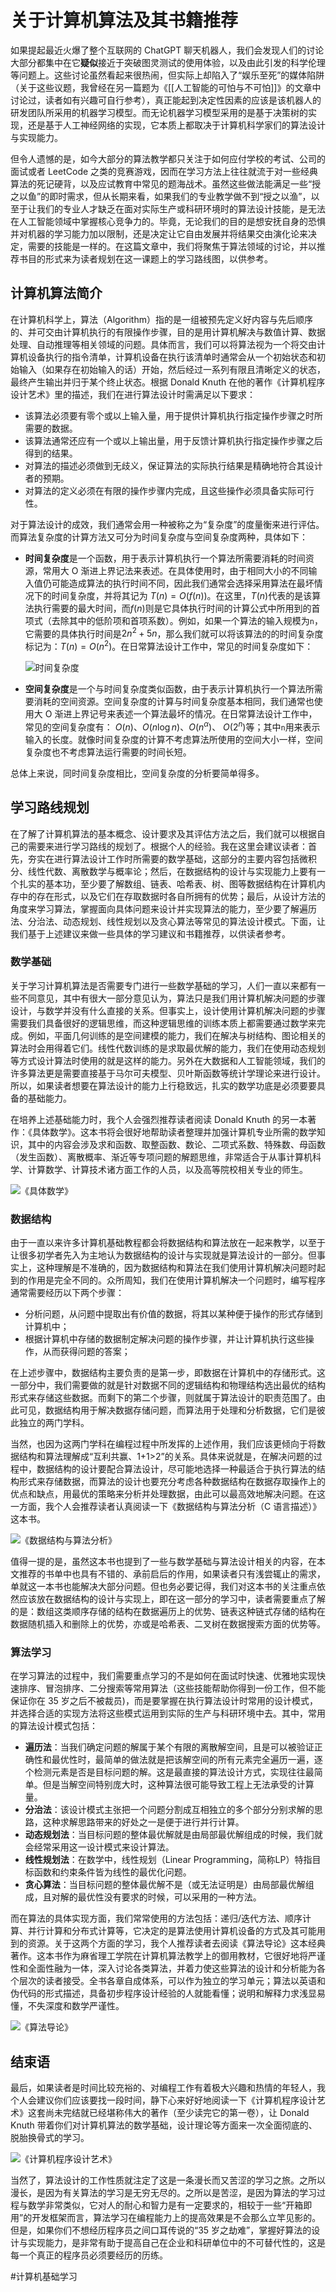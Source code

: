 # 关于计算机算法及其书籍推荐

如果提起最近火爆了整个互联网的 ChatGPT 聊天机器人，我们会发现人们的讨论大部分都集中在它**疑似**接近于突破图灵测试的使用体验，以及由此引发的科学伦理等问题上。这些讨论虽然看起来很热闹，但实际上却陷入了“娱乐至死”的媒体陷阱（关于这些议题，我曾经在另一篇题为《[[人工智能的可怕与不可怕]]》的文章中讨论过，读者如有兴趣可自行参考），真正能起到决定性因素的应该是该机器人的研发团队所采用的机器学习模型。而无论机器学习模型采用的是基于决策树的实现，还是基于人工神经网络的实现，它本质上都取决于计算机科学家们的算法设计与实现能力。

但令人遗憾的是，如今大部分的算法教学都只关注于如何应付学校的考试、公司的面试或者 LeetCode 之类的竞赛游戏，因而在学习方法上往往就流于对一些经典算法的死记硬背，以及应试教育中常见的题海战术。虽然这些做法能满足一些“授之以鱼”的即时需求，但从长期来看，如果我们的专业教学做不到“授之以渔”，以至于让我们的专业人才缺乏在面对实际生产或科研环境时的算法设计技能，是无法在人工智能领域中掌握核心竞争力的。毕竟，无论我们的目的是想安抚自身的恐惧并对机器的学习能力加以限制，还是决定让它自由发展并将结果交由演化论来决定，需要的技能是一样的。在这篇文章中，我们将聚焦于算法领域的讨论，并以推荐书目的形式来为读者规划在这一课题上的学习路线图，以供参考。

## 计算机算法简介

在计算机科学上，算法（Algorithm）指的是一组被预先定义好内容与先后顺序的、并可交由计算机执行的有限操作步骤，目的是用计算机解决与数值计算、数据处理、自动推理等相关领域的问题。具体而言，我们可以将算法视为一个将交由计算机设备执行的指令清单，计算机设备在执行该清单时通常会从一个初始状态和初始输入（如果存在初始输入的话）开始，然后经过一系列有限且清晰定义的状态，最终产生输出并归于某个终止状态。根据 Donald Knuth 在他的著作《计算机程序设计艺术》里的描述，我们在进行算法设计时需满足以下要求：

- 该算法必须要有零个或以上输入量，用于提供计算机执行指定操作步骤之时所需要的数据。
- 该算法通常还应有一个或以上输出量，用于反馈计算机执行指定操作步骤之后得到的结果。
- 对算法的描述必须做到无歧义，保证算法的实际执行结果是精确地符合其设计者的预期。
- 对算法的定义必须在有限的操作步骤内完成，且这些操作必须具备实际可行性。

对于算法设计的成效，我们通常会用一种被称之为“复杂度”的度量衡来进行评估。而算法复杂度的计算方法又可分为时间复杂度与空间复杂度两种，具体如下：

- **时间复杂度**是一个函数，用于表示计算机执行一个算法所需要消耗的时间资源，常用大 O 渐进上界记法来表述。在具体使用时，由于相同大小的不同输入值仍可能造成算法的执行时间不同，因此我们通常会选择采用算法在最坏情况下的时间复杂度，并将其记为 $T( n ) = O( f( n ) )$。在这里，$T( n )$代表的是该算法执行需要的最大时间，而$f( n )$则是它具体执行时间的计算公式中所用到的首项式（去除其中的低阶项和首项系数）。例如，如果一个算法的输入规模为`n`，它需要的具体执行时间是$2n^2+5n$，那么我们就可以将该算法的的时间复杂度标记为：$T ( n ) = O ( n^2 )$。在日常算法设计工作中，常见的时间复杂度如下：

    ![时间复杂度](./img/1-1.jpg)

- **空间复杂度**是一个与时间复杂度类似函数，由于表示计算机执行一个算法所需要消耗的空间资源。空间复杂度的计算与时间复杂度基本相同，我们通常也使用大 O 渐进上界记号来表述一个算法最坏的情况。在日常算法设计工作中，常见的空间复杂度有： $O( n )$、$O( n \log n )$、$O( n^α )$、 $O(  2^n )$等；其中`n`用来表示输入的长度。就像时间复杂度的计算不考虑算法所使用的空间大小一样，空间复杂度也不考虑算法运行需要的时间长短。

总体上来说，同时间复杂度相比，空间复杂度的分析要简单得多。

## 学习路线规划

在了解了计算机算法的基本概念、设计要求及其评估方法之后，我们就可以根据自己的需要来进行学习路线的规划了。根据个人的经验。我在这里会建议读者：首先，夯实在进行算法设计工作时所需要的数学基础，这部分的主要内容包括微积分、线性代数、离散数学与概率论；然后，在数据结构的设计与实现能力上要有一个扎实的基本功，至少要了解数组、链表、哈希表、树、图等数据结构在计算机内存中的存在形式，以及它们在存取数据时各自所拥有的优势；最后，从设计方法的角度来学习算法，掌握面向具体问题来设计并实现算法的能力，至少要了解遍历法、分治法、动态规划、线性规划以及贪心算法等常见的算法设计模式。下面，让我们基于上述建议来做一些具体的学习建议和书籍推荐，以供读者参考。

### 数学基础

关于学习计算机算法是否需要专门进行一些数学基础的学习，人们一直以来都有一些不同意见，其中有很大一部分意见认为，算法只是我们用计算机解决问题的步骤设计，与数学并没有什么直接的关系。但事实上，设计使用计算机解决问题的步骤需要我们具备很好的逻辑思维，而这种逻辑思维的训练本质上都需要通过数学来完成。例如，平面几何训练的是空间建模的能力，我们在解决与树结构、图论相关的算法时会用得着它们。线性代数训练的是求取最优解的能力，我们在使用动态规划等方式设计算法时使用的就是这样的能力。另外在大数据和人工智能领域，我们的许多算法更是需要直接基于马尔可夫模型、贝叶斯函数等统计学理论来进行设计。所以，如果读者想要在算法设计的能力上行稳致远，扎实的数学功底是必须要要具备的基础能力。

在培养上述基础能力时，我个人会强烈推荐读者阅读 Donald Knuth 的另一本著作：《具体数学》。这本书将会很好地帮助读者整理并加强计算机专业所需的数学知识，其中的内容会涉及求和函数、取整函数、数论、二项式系数、特殊数、母函数（发生函数）、离散概率、渐近等专项问题的解题思维，非常适合于从事计算机科学、计算数学、计算技术诸方面工作的人员，以及高等院校相关专业的师生。

![《具体数学》](./img/1-2.jpg)

### 数据结构

由于一直以来许多计算机基础教程都会将数据结构和算法放在一起来教学，以至于让很多初学者先入为主地认为数据结构的设计与实现就是算法设计的一部分。但事实上，这种理解是不准确的，因为数据结构和算法在我们使用计算机解决问题时起到的作用是完全不同的。众所周知，我们在使用计算机解决一个问题时，编写程序通常需要经历以下两个步骤：

- 分析问题，从问题中提取出有价值的数据，将其以某种便于操作的形式存储到计算机中；
- 根据计算机中存储的数据制定解决问题的操作步骤，并让计算机执行这些操作，从而获得问题的答案；

在上述步骤中，数据结构主要负责的是第一步，即数据在计算机中的存储形式。这一部分中，我们需要做的就是针对数据不同的逻辑结构和物理结构选出最优的结构形式来存储这些数据。而剩下的第二个步骤，则就属于算法设计的职责范围了。由此可见，数据结构用于解决数据存储问题，而算法用于处理和分析数据，它们是彼此独立的两门学科。

当然，也因为这两门学科在编程过程中所发挥的上述作用，我们应该更倾向于将数据结构和算法理解成“互利共赢、1+1>2”的关系。具体来说就是，在解决问题的过程中，数据结构的设计要配合算法设计，尽可能地选择一种最适合于执行算法的结构形式来存储数据，而算法的设计也要充分考虑各种数据结构在数据存取操作上的优点和缺点，用最优的策略来分析并处理数据，由此可以最高效地解决问题。在这一方面，我个人会推荐读者认真阅读一下《数据结构与算法分析（C 语言描述）》这本书。

![《数据结构与算法分析》](./img/1-3.jpg)

值得一提的是，虽然这本书也提到了一些与数学基础与算法设计相关的内容，在本文推荐的书单中也具有不错的、承前启后的作用，如果读者只有浅尝辄止的需求，单就这一本书也能解决大部分问题。但也务必要记得，我们对这本书的关注重点依然应该放在数据结构的设计与实现上，即在这一部分的学习中，读者需要重点了解的是：数组这类顺序存储的结构在数据遍历上的优势、链表这种链式存储的结构在数据随机插入和删除上的优势，亦或是哈希表、二叉树在数据搜索方面的优势等。

### 算法学习

在学习算法的过程中，我们需要重点学习的不是如何在面试时快速、优雅地实现快速排序、冒泡排序、二分搜索等常用算法（这些技能帮助你得到一份工作，但不能保证你在 35 岁之后不被裁员)，而是要掌握在执行算法设计时常用的设计模式，并选择合适的实现方法将这些模式运用到实际的生产与科研环境中去。其中，常用的算法设计模式包括：

- **遍历法**：当我们确定问题的解属于某个有限的离散解空间，且是可以被验证正确性和最优性时，最简单的做法就是把该解空间的所有元素完全遍历一遍，逐个检测元素是否是目标问题的解。这是最直接的算法设计方式，实现往往最简单。但是当解空间特别庞大时，这种算法很可能导致工程上无法承受的计算量。
- **分治法**：该设计模式主张把一个问题分割成互相独立的多个部分分别求解的思路，这种求解思路带来的好处之一是便于进行并行计算。
- **动态规划法**：当目标问题的整体最优解就是由局部最优解组成的时候，我们就会经常采用这一设计模式来设计算法。
- **线性规划法**：在数学中，线性规划（Linear Programming，简称LP）特指目标函数和约束条件皆为线性的最优化问题。
- **贪心算法**：当目标问题的整体最优解不是（或无法证明是）由局部最优解组成，且对解的最优性没有要求的时候，可以采用的一种方法。

而在算法的具体实现方面，我们常常使用的方法包括：递归/迭代方法、顺序计算、并行计算和分布式计算等，它决定的是算法使用计算机设备的方式及其可能用到的资源。关于这两个方面的学习，我个人推荐读者去阅读《算法导论》这本经典著作。这本书作为麻省理工学院在计算机算法教学上的御用教材，它很好地将严谨性和全面性融为一体，深入讨论各类算法，并着力使这些算法的设计和分析能为各个层次的读者接受。全书各章自成体系，可以作为独立的学习单元；算法以英语和伪代码的形式描述，具备初步程序设计经验的人就能看懂；说明和解释力求浅显易懂，不失深度和数学严谨性。

![《算法导论》](./img/1-4.jpg)

## 结束语

最后，如果读者是时间比较充裕的、对编程工作有着极大兴趣和热情的年轻人，我个人会建议你们应该要找一段时间，静下心来好好地阅读一下《计算机程序设计艺术》这套尚未完结就已经堪称伟大的著作（至少读完它的第一卷），让 Donald Knuth 带着你们对计算机算法的数学基础，设计理论等方面来一次全面彻底的、脱胎换骨式的学习。

![《计算机程序设计艺术》](./img/1-5.jpg)

当然了，算法设计的工作性质就注定了这是一条漫长而又苦涩的学习之旅。之所以漫长，是因为有关算法的学习是无穷无尽的。之所以是苦涩，是因为算法的学习过程与数学非常类似，它对人的耐心和智力是有一定要求的，相较于一些“开箱即用”的开发框架而言，算法学习在编程能力上的提高效果是不会那么立竿见影的。但是，如果你们不想经历程序员之间口耳传说的“35 岁之劫难”，掌握好算法的设计与实现能力，是非常有助于提高自己在企业和科研单位中的不可替代性的，这是每一个真正的程序员必须要经历的历练。

#计算机基础学习
